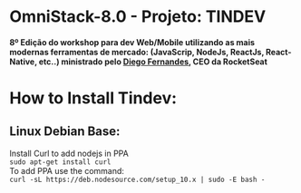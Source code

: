 # OmniStack-8.0 - Projeto: TINDEV  
#### 8º Edição do workshop para dev Web/Mobile utilizando as mais modernas ferramentas de mercado: (JavaScrip, NodeJs, ReactJs, React-Native, etc..) ministrado pelo [Diego Fernandes](https://github.com/diego3g), CEO da RocketSeat  

# How to Install Tindev:  

## Linux Debian Base:  
  Install Curl to add nodejs in PPA  
  ```sudo apt-get install curl```   
  To add PPA use the command:  
  ```curl -sL https://deb.nodesource.com/setup_10.x | sudo -E bash -```  
